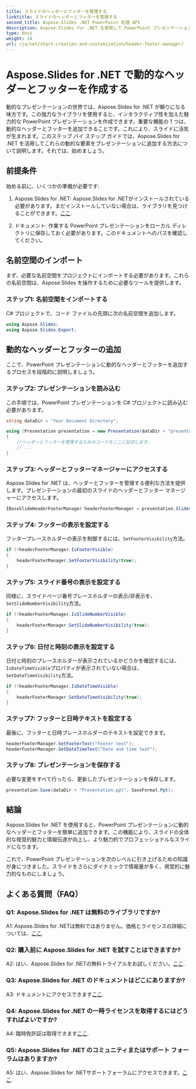 ```yaml
---
title: スライドのヘッダーとフッターを管理する
linktitle: スライドのヘッダーとフッターを管理する
second_title: Aspose.Slides .NET PowerPoint 処理 API
description: Aspose.Slides for .NET を使用して PowerPoint プレゼンテーションに動的なヘッダーとフッターを追加する方法を学習します。
type: docs
weight: 14
url: /ja/net/chart-creation-and-customization/header-footer-manager/
---
```


# Aspose.Slides for .NET で動的なヘッダーとフッターを作成する

動的なプレゼンテーションの世界では、Aspose.Slides for .NET が頼りになる味方です。この強力なライブラリを使用すると、インタラクティブ性を加えた魅力的な PowerPoint プレゼンテーションを作成できます。重要な機能の 1 つは、動的なヘッダーとフッターを追加できることです。これにより、スライドに活気が生まれます。このステップ バイ ステップ ガイドでは、Aspose.Slides for .NET を活用してこれらの動的な要素をプレゼンテーションに追加する方法について説明します。それでは、始めましょう。

## 前提条件

始める前に、いくつかの準備が必要です:

1.  Aspose.Slides for .NET: Aspose.Slides for .NETがインストールされている必要があります。まだインストールしていない場合は、ライブラリを見つけることができます。[ここ](https://releases.aspose.com/slides/net/).

2. ドキュメント: 作業する PowerPoint プレゼンテーションをローカル ディレクトリに保存しておく必要があります。このドキュメントへのパスを確認してください。

## 名前空間のインポート

まず、必要な名前空間をプロジェクトにインポートする必要があります。これらの名前空間は、Aspose.Slides を操作するために必要なツールを提供します。

### ステップ1: 名前空間をインポートする

C# プロジェクトで、コード ファイルの先頭に次の名前空間を追加します。

```csharp
using Aspose.Slides;
using Aspose.Slides.Export;
```

## 動的なヘッダーとフッターの追加

ここで、PowerPoint プレゼンテーションに動的なヘッダーとフッターを追加するプロセスを段階的に説明しましょう。

### ステップ2: プレゼンテーションを読み込む

この手順では、PowerPoint プレゼンテーションを C# プロジェクトに読み込む必要があります。

```csharp
string dataDir = "Your Document Directory";

using (Presentation presentation = new Presentation(dataDir + "presentation.ppt"))
{
    //ヘッダーとフッターを管理するためのコードをここに記述します。
    // ...
}
```

### ステップ3: ヘッダーとフッターマネージャーにアクセスする

Aspose.Slides for .NET は、ヘッダーとフッターを管理する便利な方法を提供します。プレゼンテーションの最初のスライドのヘッダーとフッター マネージャーにアクセスします。

```csharp
IBaseSlideHeaderFooterManager headerFooterManager = presentation.Slides[0].HeaderFooterManager;
```

### ステップ4: フッターの表示を設定する

フッタープレースホルダーの表示を制御するには、`SetFooterVisibility`方法。

```csharp
if (!headerFooterManager.IsFooterVisible)
{
    headerFooterManager.SetFooterVisibility(true);
}
```

### ステップ5: スライド番号の表示を設定する

同様に、スライドページ番号プレースホルダーの表示/非表示を、`SetSlideNumberVisibility`方法。

```csharp
if (!headerFooterManager.IsSlideNumberVisible)
{
    headerFooterManager.SetSlideNumberVisibility(true);
}
```

### ステップ6: 日付と時刻の表示を設定する

日付と時刻のプレースホルダーが表示されているかどうかを確認するには、`IsDateTimeVisible`プロパティが表示されていない場合は、`SetDateTimeVisibility`方法。

```csharp
if (!headerFooterManager.IsDateTimeVisible)
{
    headerFooterManager.SetDateTimeVisibility(true);
}
```

### ステップ7: フッターと日時テキストを設定する

最後に、フッターと日時プレースホルダーのテキストを設定できます。

```csharp
headerFooterManager.SetFooterText("Footer text");
headerFooterManager.SetDateTimeText("Date and time text");
```

### ステップ8: プレゼンテーションを保存する

必要な変更をすべて行ったら、更新したプレゼンテーションを保存します。

```csharp
presentation.Save(dataDir + "Presentation.ppt", SaveFormat.Ppt);
```

## 結論

Aspose.Slides for .NET を使用すると、PowerPoint プレゼンテーションに動的なヘッダーとフッターを簡単に追加できます。この機能により、スライドの全体的な視覚的魅力と情報伝達が向上し、より魅力的でプロフェッショナルなスライドになります。

これで、PowerPoint プレゼンテーションを次のレベルに引き上げるための知識が身につきました。スライドをさらにダイナミックで情報量が多く、視覚的に魅力的なものにしましょう。

## よくある質問（FAQ）

### Q1: Aspose.Slides for .NET は無料のライブラリですか?
 A1: Aspose.Slides for .NETは無料ではありません。価格とライセンスの詳細については、[ここ](https://purchase.aspose.com/buy).

### Q2: 購入前に Aspose.Slides for .NET を試すことはできますか?
A2: はい、Aspose.Slides for .NETの無料トライアルをお試しください。[ここ](https://releases.aspose.com/).

### Q3: Aspose.Slides for .NET のドキュメントはどこにありますか?
 A3: ドキュメントにアクセスできます[ここ](https://reference.aspose.com/slides/net/).

### Q4: Aspose.Slides for .NET の一時ライセンスを取得するにはどうすればよいですか?
 A4: 臨時免許証は取得できます[ここ](https://purchase.aspose.com/temporary-license/).

### Q5: Aspose.Slides for .NET のコミュニティまたはサポート フォーラムはありますか?
 A5: はい、Aspose.Slides for .NETサポートフォーラムにアクセスできます。[ここ](https://forum.aspose.com/).